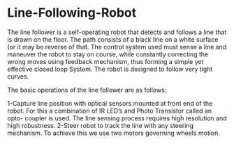 # Line-Following-Robot
The line follower is a self-operating robot that detects and follows a line that is drawn on the floor. The path consists of a black line on a white surface (or it may be reverse of that. The control system used must sense a line and maneuver the robot to stay on course, while constantly correcting the wrong moves using feedback mechanism, thus forming a simple yet effective closed loop System. The robot is designed to follow very tight curves. 

The basic operations of the line follower are as follows:

1-Capture line position with optical sensors mounted at front end of the robot. For this a combination of IR LED’s and Photo Transistor called an opto- coupler is used. The line sensing process requires high resolution and high robustness.
2-Steer robot to track the line with any steering mechanism. To achieve this we use two motors governing wheels motion.
